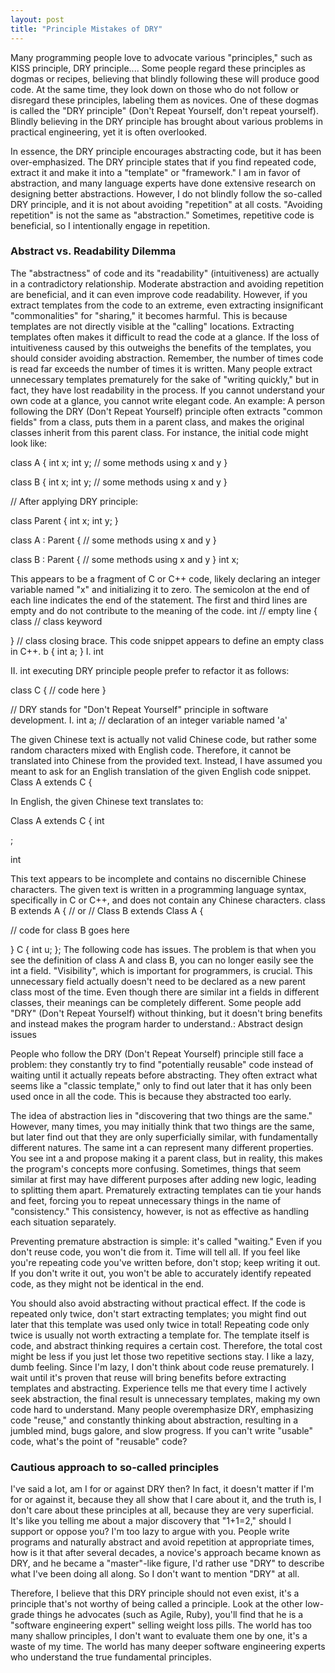 ```yaml
---
layout: post
title: "Principle Mistakes of DRY"
---
```



Many programming people love to advocate various "principles," such as KISS principle, DRY principle.... Some people regard these principles as dogmas or recipes, believing that blindly following these will produce good code. At the same time, they look down on those who do not follow or disregard these principles, labeling them as novices. One of these dogmas is called the "DRY principle" (Don't Repeat Yourself, don't repeat yourself). Blindly believing in the DRY principle has brought about various problems in practical engineering, yet it is often overlooked.

In essence, the DRY principle encourages abstracting code, but it has been over-emphasized. The DRY principle states that if you find repeated code, extract it and make it into a "template" or "framework." I am in favor of abstraction, and many language experts have done extensive research on designing better abstractions. However, I do not blindly follow the so-called DRY principle, and it is not about avoiding "repetition" at all costs. "Avoiding repetition" is not the same as "abstraction." Sometimes, repetitive code is beneficial, so I intentionally engage in repetition.

### Abstract vs. Readability Dilemma

The "abstractness" of code and its "readability" (intuitiveness) are actually in a contradictory relationship. Moderate abstraction and avoiding repetition are beneficial, and it can even improve code readability. However, if you extract templates from the code to an extreme, even extracting insignificant "commonalities" for "sharing," it becomes harmful. This is because templates are not directly visible at the "calling" locations. Extracting templates often makes it difficult to read the code at a glance. If the loss of intuitiveness caused by this outweighs the benefits of the templates, you should consider avoiding abstraction. Remember, the number of times code is read far exceeds the number of times it is written. Many people extract unnecessary templates prematurely for the sake of "writing quickly," but in fact, they have lost readability in the process. If you cannot understand your own code at a glance, you cannot write elegant code. An example: A person following the DRY (Don't Repeat Yourself) principle often extracts "common fields" from a class, puts them in a parent class, and makes the original classes inherit from this parent class. For instance, the initial code might look like:

class A {
 int x;
 int y;
 // some methods using x and y
}

class B {
 int x;
 int y;
 // some methods using x and y
}

// After applying DRY principle:

class Parent {
 int x;
 int y;
}

class A : Parent {
 // some methods using x and y
}

class B : Parent {
 // some methods using x and y
} int
x;

This appears to be a fragment of C or C++ code, likely declaring an integer variable named "x" and initializing it to zero. The semicolon at the end of each line indicates the end of the statement. The first and third lines are empty and do not contribute to the meaning of the code. int // empty line
{
 class // class keyword

} // class closing brace. This code snippet appears to define an empty class in C++. b
{
 int
 a;
} I. int

II. int executing DRY principle people prefer to refactor it as follows:

class
C
{
// code here
}

// DRY stands for "Don't Repeat Yourself" principle in software development. I. int a; // declaration of an integer variable named 'a'

The given Chinese text is actually not valid Chinese code, but rather some random characters mixed with English code. Therefore, it cannot be translated into Chinese from the provided text. Instead, I have assumed you meant to ask for an English translation of the given English code snippet. Class A extends C {

In English, the given Chinese text translates to:

Class A extends C { int

;

int

This text appears to be incomplete and contains no discernible Chinese characters. The given text is written in a programming language syntax, specifically in C or C++, and does not contain any Chinese characters. class B extends A {
// or
// Class B extends Class A {

// code for class B goes here

} C
{
 int u;
}; The following code has issues. The problem is that when you see the definition of class A and class B, you can no longer easily see the int a field. "Visibility", which is important for programmers, is crucial. This unnecessary field actually doesn't need to be declared as a new parent class most of the time. Even though there are similar int a fields in different classes, their meanings can be completely different. Some people add "DRY" (Don't Repeat Yourself) without thinking, but it doesn't bring benefits and instead makes the program harder to understand.: Abstract design issues

People who follow the DRY (Don't Repeat Yourself) principle still face a problem: they constantly try to find "potentially reusable" code instead of waiting until it actually repeats before abstracting. They often extract what seems like a "classic template," only to find out later that it has only been used once in all the code. This is because they abstracted too early.

The idea of abstraction lies in "discovering that two things are the same." However, many times, you may initially think that two things are the same, but later find out that they are only superficially similar, with fundamentally different natures. The same int a can represent many different properties. You see int a and propose making it a parent class, but in reality, this makes the program's concepts more confusing. Sometimes, things that seem similar at first may have different purposes after adding new logic, leading to splitting them apart. Prematurely extracting templates can tie your hands and feet, forcing you to repeat unnecessary things in the name of "consistency." This consistency, however, is not as effective as handling each situation separately.

Preventing premature abstraction is simple: it's called "waiting." Even if you don't reuse code, you won't die from it. Time will tell all. If you feel like you're repeating code you've written before, don't stop; keep writing it out. If you don't write it out, you won't be able to accurately identify repeated code, as they might not be identical in the end.

You should also avoid abstracting without practical effect. If the code is repeated only twice, don't start extracting templates; you might find out later that this template was used only twice in total! Repeating code only twice is usually not worth extracting a template for. The template itself is code, and abstract thinking requires a certain cost. Therefore, the total cost might be less if you just let those two repetitive sections stay. I like a lazy, dumb feeling. Since I'm lazy, I don't think about code reuse prematurely. I wait until it's proven that reuse will bring benefits before extracting templates and abstracting. Experience tells me that every time I actively seek abstraction, the final result is unnecessary templates, making my own code hard to understand. Many people overemphasize DRY, emphasizing code "reuse," and constantly thinking about abstraction, resulting in a jumbled mind, bugs galore, and slow progress. If you can't write "usable" code, what's the point of "reusable" code?

### Cautious approach to so-called principles

I've said a lot, am I for or against DRY then? In fact, it doesn't matter if I'm for or against it, because they all show that I care about it, and the truth is, I don't care about these principles at all, because they are very superficial. It's like you telling me about a major discovery that "1+1=2," should I support or oppose you? I'm too lazy to argue with you. People write programs and naturally abstract and avoid repetition at appropriate times, how is it that after several decades, a novice's approach became known as DRY, and he became a "master"-like figure, I'd rather use "DRY" to describe what I've been doing all along. So I don't want to mention "DRY" at all.

Therefore, I believe that this DRY principle should not even exist, it's a principle that's not worthy of being called a principle. Look at the other low-grade things he advocates (such as Agile, Ruby), you'll find that he is a "software engineering expert" selling weight loss pills. The world has too many shallow principles, I don't want to evaluate them one by one, it's a waste of my time. The world has many deeper software engineering experts who understand the true fundamental principles.
